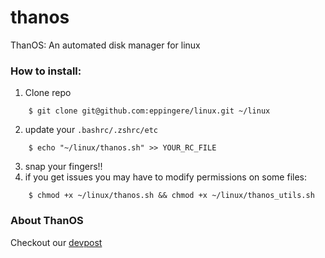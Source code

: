 # thanos
ThanOS: An automated disk manager for linux

### How to install:

1. Clone repo
```
    $ git clone git@github.com:eppingere/linux.git ~/linux
```
2. update your `.bashrc/.zshrc/etc`
```
    $ echo "~/linux/thanos.sh" >> YOUR_RC_FILE
```
3. snap your fingers!!
4. if you get issues you may have to modify permissions on some files:
```
    $ chmod +x ~/linux/thanos.sh && chmod +x ~/linux/thanos_utils.sh
```

### About ThanOS
Checkout our [devpost](https://devpost.com/software/thanos)

